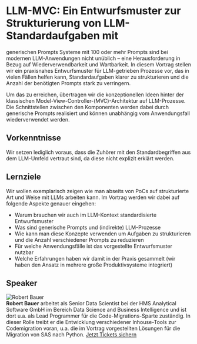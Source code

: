 # LLM-MVC: Ein Entwurfsmuster zur Strukturierung von LLM-Standardaufgaben mit
generischen Prompts
Systeme mit 100 oder mehr Prompts sind bei modernen LLM-Anwendungen nicht
unüblich – eine Herausforderung in Bezug auf Wiederverwendbarkeit und
Wartbarkeit. In diesem Vortrag stellen wir ein praxisnahes Entwurfsmuster für
LLM-getrieben Prozesse vor, das in vielen Fällen helfen kann, Standardaufgaben
klarer zu strukturieren und die Anzahl der benötigten Prompts stark zu
verringern.  
  
Um das zu erreichen, übertragen wir die konzeptionellen Ideen hinter der
klassischen Model-View-Controller-(MVC)-Architektur auf LLM-Prozesse. Die
Schnittstellen zwischen den Komponenten werden dabei durch generische Prompts
realisiert und können unabhängig vom Anwendungsfall wiederverwendet werden.
## Vorkenntnisse
Wir setzen lediglich voraus, dass die Zuhörer mit den Standardbegriffen aus
dem LLM-Umfeld vertraut sind, da diese nicht explizit erklärt werden.
## Lernziele
Wir wollen exemplarisch zeigen wie man abseits von PoCs auf strukturierte Art
und Weise mit LLMs arbeiten kann. Im Vortrag werden wir dabei auf folgende
Aspekte genauer eingehen:  
  
  * Warum brauchen wir auch im LLM-Kontext standardisierte Entwurfsmuster  
  * Was sind generische Prompts und (indirekte) LLM-Prozesse  
  * Wie kann man diese Konzepte verwenden um Aufgaben zu strukturieren und die Anzahl verschiedener Prompts zu reduzieren  
  * Für welche Anwendungsfälle ist das vorgestellte Entwurfsmuster nutzbar  
  * Welche Erfahrungen haben wir damit in der Praxis gesammelt (wir haben den Ansatz in mehrere große Produktivsysteme integriert)
## Speaker
![Robert Bauer](/common/images/numbers/22505_1.jpg)  
**Robert Bauer** arbeitet als Senior Data Scientist bei der HMS Analytical
Software GmbH im Bereich Data Science and Business Intelligence und ist dort
u.a. als Lead Programmer für die Code-Migrations-Sparte zuständig. In dieser
Rolle treibt er die Entwicklung verschiedener Inhouse-Tools zur Codemigration
voran, u.a. die im Vortrag vorgestellten Lösungen für die Migration von SAS
nach Python.
[Jetzt Tickets sichern](https://data2day.de/tickets.php)
